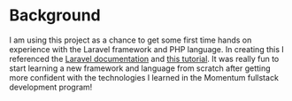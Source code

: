 # Background

I am using this project as a chance to get some first time hands on experience with the Laravel framework and PHP language. In creating this I referenced the [Laravel documentation](https://laravel.com/docs/10.x/installation) and [this tutorial](https://laravel-news.com/your-first-laravel-application). It was really fun to start learning a new framework and language from scratch after getting more confident with the technologies I learned in the Momentum fullstack development program!
